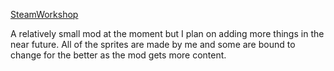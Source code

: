 [SteamWorkshop](https://steamcommunity.com/sharedfiles/filedetails/?id=3351559462)


A relatively small mod at the moment but I plan on adding more things in the near future. All of the sprites are made by me and some are bound to change for the better as the mod gets more content. 
